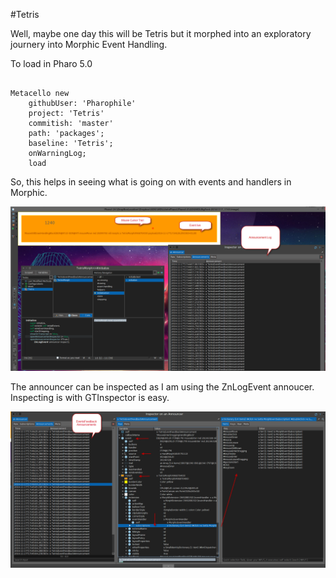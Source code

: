 #Tetris

Well, maybe one day this will be Tetris but it morphed into an exploratory journery into Morphic Event Handling.

To load in Pharo 5.0

```Smalltalk

Metacello new
    githubUser: 'Pharophile' 
    project: 'Tetris' 
    commitish: 'master' 
    path: 'packages';
    baseline: 'Tetris';
    onWarningLog;
    load
```

So, this helps in seeing what is going on with events and handlers in Morphic.

![TetrisMorph overview](Events1.png)

The announcer can be inspected as I am using the ZnLogEvent annoucer. Inspecting is with GTInspector is easy.

![Inspecting Announcements](Events2.png)


